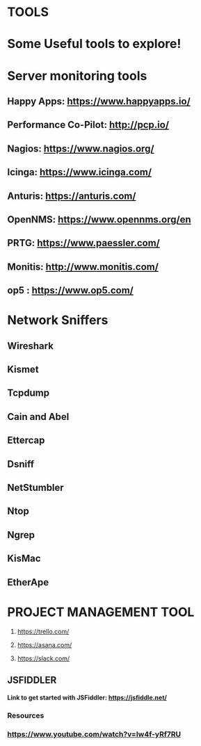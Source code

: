 # TOOLS

# Some Useful tools to explore!

# Server monitoring tools

## Happy Apps: https://www.happyapps.io/
## Performance Co-Pilot: http://pcp.io/
## Nagios: https://www.nagios.org/
## Icinga: https://www.icinga.com/
## Anturis: https://anturis.com/
## OpenNMS: https://www.opennms.org/en
## PRTG: https://www.paessler.com/
## Monitis: http://www.monitis.com/
## op5 : https://www.op5.com/

# Network Sniffers

## Wireshark
## Kismet
## Tcpdump
## Cain and Abel
## Ettercap
## Dsniff
## NetStumbler
## Ntop
## Ngrep
## KisMac
## EtherApe

# PROJECT MANAGEMENT TOOL

1. https://trello.com/

2. https://asana.com/

3. https://slack.com/



## JSFIDDLER

#### Link to get started with JSFiddler: https://jsfiddle.net/

### Resources

### https://www.youtube.com/watch?v=Iw4f-yRf7RU
